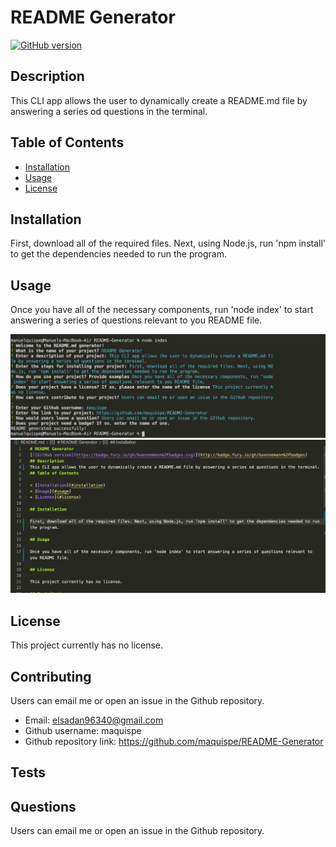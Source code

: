 # README Generator
[![GitHub version](https://badge.fury.io/gh/boennemann%2Fbadges.svg)](http://badge.fury.io/gh/boennemann%2Fbadges)
## Description
This CLI app allows the user to dynamically create a README.md file by answering a series od questions in the terminal.
## Table of Contents
    
* [Installation](#installation)
* [Usage](#usage)
* [License](#license)

## Installation

First, download all of the required files. Next, using Node.js, run 'npm install' to get the dependencies needed to run the program.

## Usage

Once you have all of the necessary components, run 'node index' to start answering a series of questions relevant to you README file.

![](Images/Screenshot-1.png)
![](Images/Screenshot-2.png)

## License

This project currently has no license.

## Contributing

Users can email me or open an issue in the Github repository.
* Email: elsadan96340@gmail.com
* Github username: maquispe
* Github repository link: https://github.com/maquispe/README-Generator
    
## Tests

## Questions

Users can email me or open an issue in the Github repository.
